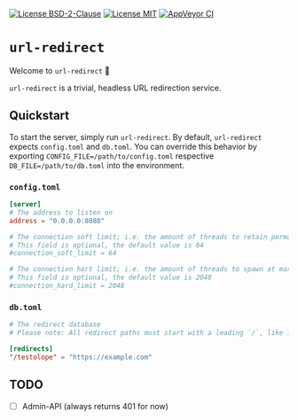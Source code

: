 [![License BSD-2-Clause](https://img.shields.io/badge/License-BSD--2--Clause-blue.svg)](https://opensource.org/licenses/BSD-2-Clause)
[![License MIT](https://img.shields.io/badge/License-MIT-blue.svg)](https://opensource.org/licenses/MIT)
[![AppVeyor CI](https://ci.appveyor.com/api/projects/status/github/KizzyCode/UrlRedirect-rust?svg=true)](https://ci.appveyor.com/project/KizzyCode/UrlRedirect-rust)


# `url-redirect`
Welcome to `url-redirect` 🎉

`url-redirect` is a trivial, headless URL redirection service.


## Quickstart
To start the server, simply run `url-redirect`. By default, `url-redirect` expects `config.toml` and `db.toml`. You can
override this behavior by exporting `CONFIG_FILE=/path/to/config.toml` respective `DB_FILE=/path/to/db.toml` into the
environment.

### `config.toml`
```toml
[server]
# The address to listen on
address = "0.0.0.0:8088"

# The connection soft limit; i.e. the amount of threads to retain permanently to process incoming connections
# This field is optional, the default value is 64
#connection_soft_limit = 64

# The connection hart limit; i.e. the amount of threads to spawn at max to process incoming connections
# This field is optional, the default value is 2048
#connection_hard_limit = 2048
```

### `db.toml`
```toml
# The redirect database
# Please note: All redirect paths must start with a leading `/`, like in the example

[redirects]
"/testolope" = "https://example.com"
```


## TODO
 - [ ] Admin-API (always returns 401 for now)
